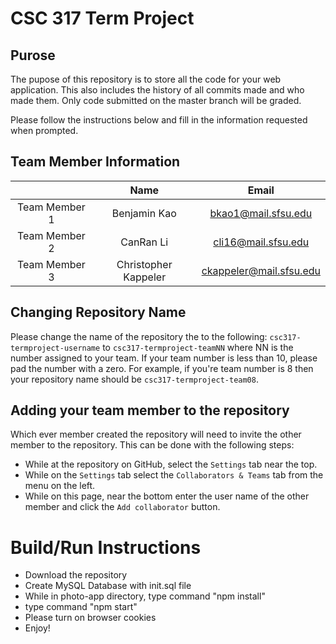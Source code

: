 # CSC 317 Term Project

## Purose

The pupose of this repository is to store all the code for your web application. This also includes the history of all commits made and who made them. Only code submitted on the master branch will be graded.

Please follow the instructions below and fill in the information requested when prompted.

## Team  Member Information

|               | Name          | Email         |
|:-------------:|:-------------:|:-------------:|
| Team Member 1 | Benjamin Kao      | bkao1@mail.sfsu.edu     |
| Team Member 2 | CanRan Li     | cli16@mail.sfsu.edu     |
| Team Member 3 | Christopher Kappeler     | ckappeler@mail.sfsu.edu     |

## Changing Repository Name

Please change the name of the repository the to the following:
`csc317-termproject-username` to `csc317-termproject-teamNN` where NN is the number assigned to your team. If your team number is less than 10, please pad the number with a zero. For example, if you're team number is 8 then your repository name should be `csc317-termproject-team08`.

## Adding your team member to the repository

Which ever member created the repository will need to invite the other member to the repository. This can be done with the following steps:

* While at the repository on GitHub, select the `Settings` tab near the top.
* While on the `Settings` tab select the `Collaborators & Teams` tab from the menu on the left.
* While on this page, near the bottom enter the user name of the other member and click the `Add collaborator` button. 

# Build/Run Instructions

* Download the repository
* Create MySQL Database with init.sql file
* While in photo-app directory, type command "npm install"
* type command "npm start"
* Please turn on browser cookies
* Enjoy!
